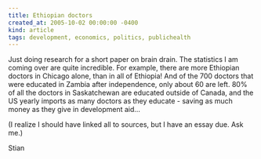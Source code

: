 ```yaml
---
title: Ethiopian doctors
created_at: 2005-10-02 00:00:00 -0400
kind: article
tags: development, economics, politics, publichealth
---
```


Just doing research for a short paper on brain drain. The statistics I
am coming over are quite incredible. For example, there are more
Ethiopian doctors in Chicago alone, than in all of Ethiopia! And of the
700 doctors that were educated in Zambia after independence, only about
60 are left. 80% of all the doctors in Saskatchewan are educated outside
of Canada, and the US yearly imports as many doctors as they educate -
saving as much money as they give in development aid…

(I realize I should have linked all to sources, but I have an essay due.
Ask me.)

Stian
